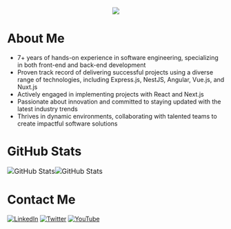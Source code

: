 <h1 align="center">
    <img src="https://readme-typing-svg.herokuapp.com/?font=Righteous&size=35&center=true&vCenter=true&width=500&height=70&duration=4000&lines=Hi+There!+👋;+I'm+Hossein+Bajan!;" />
</h1>

<!-- <h3>A passionate full-stack web developer from Netherlands</h3> -->
# About Me

- 7+ years of hands-on experience in software engineering, specializing in both front-end and back-end development
- Proven track record of delivering successful projects using a diverse range of technologies, including Express.js, NestJS, Angular, Vue.js, and Nuxt.js
- Actively engaged in implementing projects with React and Next.js
- Passionate about innovation and committed to staying updated with the latest industry trends
- Thrives in dynamic environments, collaborating with talented teams to create impactful software solutions

# GitHub Stats

<table align="center" border="0" cellpadding="0" cellspacing="0">
  <thead>
    <tr>
      <td style="padding: 0; border: none;">
        <img
          src="https://github-readme-stats.vercel.app/api?username=hbsoftco&show_icons=true&locale=en&theme=tokyonight&count_private=true"
          alt="GitHub Stats"
        />
      </td>
      <td style="padding: 0; border: none;">
        <img
          src="https://streak-stats.demolab.com/?user=hbsoftco&theme=tokyonight"
          alt="GitHub Stats"
        />
      </td>
      </tr>
      <tr>
    </tr>
  </thead>
</table>

# Contact Me

[![LinkedIn](https://img.shields.io/badge/linkedin-%230077B5.svg?style=for-the-badge&logo=linkedin&logoColor=white)](https://www.linkedin.com/in/hbsoftco/) [![Twitter](https://img.shields.io/badge/Twitter-%231DA1F2.svg?style=for-the-badge&logo=Twitter&logoColor=white)](https://twitter.com/hbsoftco) [![YouTube](https://img.shields.io/badge/YouTube-%23FF0000.svg?style=for-the-badge&logo=YouTube&logoColor=white)](https://www.youtube.com/c/HosseinBajan)

